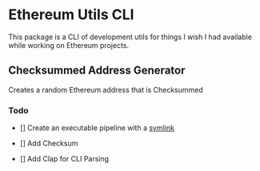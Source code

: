 # Ethereum Utils CLI

This package is a CLI of development utils for things I wish I had available while working on Ethereum projects.

## Checksummed Address Generator

Creates a random Ethereum address that is Checksummed

### Todo

- [] Create an executable pipeline with a [symlink](https://stackoverflow.com/questions/60944480/how-do-i-make-a-rust-program-which-can-be-executed-without-using-cargo-run)

- [] Add Checksum

- [] Add Clap for CLI Parsing
